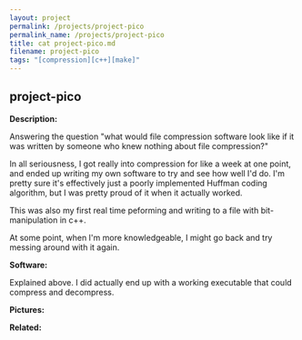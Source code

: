 ```yaml
---
layout: project
permalink: /projects/project-pico
permalink_name: /projects/project-pico
title: cat project-pico.md
filename: project-pico
tags: "[compression][c++][make]"
---
```

## project-pico

**Description:**

Answering the question "what would file compression software look like if it was written by someone who knew nothing about file compression?"

In all seriousness, I got really into compression for like a week at one point, and ended up writing my own software to try and see how well I'd do. I'm pretty sure it's effectively just a poorly implemented Huffman coding algorithm, but I was pretty proud of it when it actually worked.

This was also my first real time peforming and writing to a file with bit-manipulation in c++.

At some point, when I'm more knowledgeable, I might go back and try messing around with it again.

**Software:**

Explained above. I did actually end up with a working executable that could compress and decompress.

**Pictures:**

**Related:**
